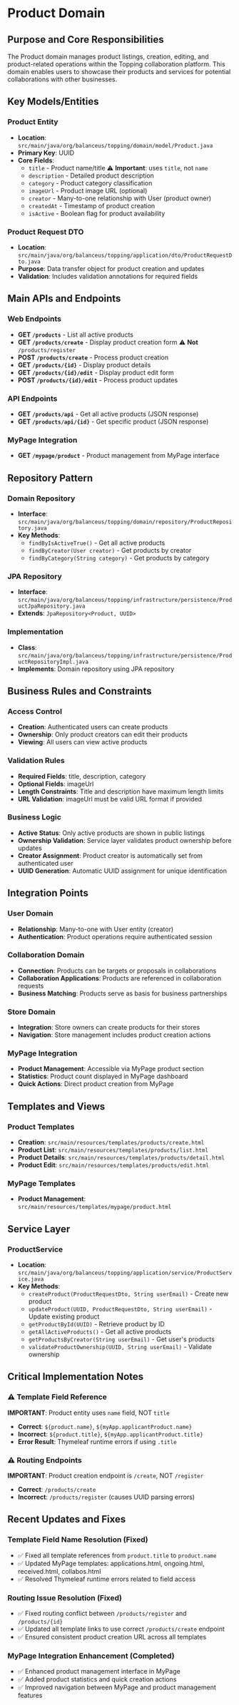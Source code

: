 # Product Domain

## Purpose and Core Responsibilities

The Product domain manages product listings, creation, editing, and product-related operations within the Topping collaboration platform. This domain enables users to showcase their products and services for potential collaborations with other businesses.

## Key Models/Entities

### Product Entity
- **Location**: `src/main/java/org/balanceus/topping/domain/model/Product.java`
- **Primary Key**: UUID
- **Core Fields**:
  - `title` - Product name/title ⚠️ **Important**: uses `title`, not `name`
  - `description` - Detailed product description
  - `category` - Product category classification
  - `imageUrl` - Product image URL (optional)
  - `creator` - Many-to-one relationship with User (product owner)
  - `createdAt` - Timestamp of product creation
  - `isActive` - Boolean flag for product availability

### Product Request DTO
- **Location**: `src/main/java/org/balanceus/topping/application/dto/ProductRequestDto.java`
- **Purpose**: Data transfer object for product creation and updates
- **Validation**: Includes validation annotations for required fields

## Main APIs and Endpoints

### Web Endpoints
- **GET `/products`** - List all active products
- **GET `/products/create`** - Display product creation form ⚠️ **Not** `/products/register`
- **POST `/products/create`** - Process product creation
- **GET `/products/{id}`** - Display product details
- **GET `/products/{id}/edit`** - Display product edit form
- **POST `/products/{id}/edit`** - Process product updates

### API Endpoints
- **GET `/products/api`** - Get all active products (JSON response)
- **GET `/products/api/{id}`** - Get specific product (JSON response)

### MyPage Integration
- **GET `/mypage/product`** - Product management from MyPage interface

## Repository Pattern

### Domain Repository
- **Interface**: `src/main/java/org/balanceus/topping/domain/repository/ProductRepository.java`
- **Key Methods**:
  - `findByIsActiveTrue()` - Get all active products
  - `findByCreator(User creator)` - Get products by creator
  - `findByCategory(String category)` - Get products by category

### JPA Repository
- **Interface**: `src/main/java/org/balanceus/topping/infrastructure/persistence/ProductJpaRepository.java`
- **Extends**: `JpaRepository<Product, UUID>`

### Implementation
- **Class**: `src/main/java/org/balanceus/topping/infrastructure/persistence/ProductRepositoryImpl.java`
- **Implements**: Domain repository using JPA repository

## Business Rules and Constraints

### Access Control
- **Creation**: Authenticated users can create products
- **Ownership**: Only product creators can edit their products
- **Viewing**: All users can view active products

### Validation Rules
- **Required Fields**: title, description, category
- **Optional Fields**: imageUrl
- **Length Constraints**: Title and description have maximum length limits
- **URL Validation**: imageUrl must be valid URL format if provided

### Business Logic
- **Active Status**: Only active products are shown in public listings
- **Ownership Validation**: Service layer validates product ownership before updates
- **Creator Assignment**: Product creator is automatically set from authenticated user
- **UUID Generation**: Automatic UUID assignment for unique identification

## Integration Points

### User Domain
- **Relationship**: Many-to-one with User entity (creator)
- **Authentication**: Product operations require authenticated session

### Collaboration Domain
- **Connection**: Products can be targets or proposals in collaborations
- **Collaboration Applications**: Products are referenced in collaboration requests
- **Business Matching**: Products serve as basis for business partnerships

### Store Domain
- **Integration**: Store owners can create products for their stores
- **Navigation**: Store management includes product creation actions

### MyPage Integration
- **Product Management**: Accessible via MyPage product section
- **Statistics**: Product count displayed in MyPage dashboard
- **Quick Actions**: Direct product creation from MyPage

## Templates and Views

### Product Templates
- **Creation**: `src/main/resources/templates/products/create.html`
- **Product List**: `src/main/resources/templates/products/list.html`
- **Product Details**: `src/main/resources/templates/products/detail.html`
- **Product Edit**: `src/main/resources/templates/products/edit.html`

### MyPage Templates
- **Product Management**: `src/main/resources/templates/mypage/product.html`

## Service Layer

### ProductService
- **Location**: `src/main/java/org/balanceus/topping/application/service/ProductService.java`
- **Key Methods**:
  - `createProduct(ProductRequestDto, String userEmail)` - Create new product
  - `updateProduct(UUID, ProductRequestDto, String userEmail)` - Update existing product
  - `getProductById(UUID)` - Retrieve product by ID
  - `getAllActiveProducts()` - Get all active products
  - `getProductsByCreator(String userEmail)` - Get user's products
  - `validateProductOwnership(UUID, String userEmail)` - Validate ownership

## Critical Implementation Notes

### ⚠️ Template Field Reference
**IMPORTANT**: Product entity uses `name` field, NOT `title`
- **Correct**: `${product.name}`, `${myApp.applicantProduct.name}`
- **Incorrect**: `${product.title}`, `${myApp.applicantProduct.title}`
- **Error Result**: Thymeleaf runtime errors if using `.title`

### ⚠️ Routing Endpoints
**IMPORTANT**: Product creation endpoint is `/create`, NOT `/register`
- **Correct**: `/products/create`
- **Incorrect**: `/products/register` (causes UUID parsing errors)

## Recent Updates and Fixes

### Template Field Name Resolution (Fixed)
- ✅ Fixed all template references from `product.title` to `product.name`
- ✅ Updated MyPage templates: applications.html, ongoing.html, received.html, collabos.html
- ✅ Resolved Thymeleaf runtime errors related to field access

### Routing Issue Resolution (Fixed)
- ✅ Fixed routing conflict between `/products/register` and `/products/{id}`
- ✅ Updated all template links to use correct `/products/create` endpoint
- ✅ Ensured consistent product creation URL across all templates

### MyPage Integration Enhancement (Completed)
- ✅ Enhanced product management interface in MyPage
- ✅ Added product statistics and quick creation actions
- ✅ Improved navigation between MyPage and product management features